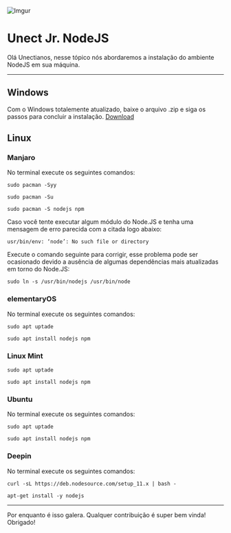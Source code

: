 ![Imgur](https://i.imgur.com/Z4EzwWF.png)

# Unect Jr. NodeJS

Olá Unectianos, nesse tópico nós abordaremos a instalação do ambiente NodeJS em sua máquina.

---

## Windows

Com o Windows totalemente atualizado, baixe o arquivo .zip e siga os passos para concluir a instalação.
[Download](https://nodejs.org/en/download/)

## Linux

### Manjaro

No terminal execute os seguintes comandos:
```
sudo pacman -Syy

sudo pacman -Su

sudo pacman -S nodejs npm
```
Caso você tente executar algum módulo do Node.JS e tenha uma mensagem de erro parecida com a citada logo abaixo:
```
usr/bin/env: ‘node’: No such file or directory
```
Execute o comando seguinte para corrigir, esse problema pode ser ocasionado devido a ausência de algumas dependências mais atualizadas em torno do Node.JS:
```
sudo ln -s /usr/bin/nodejs /usr/bin/node
```
### elementaryOS

No terminal execute os seguintes comandos:
```
sudo apt uptade

sudo apt install nodejs npm
```
### Linux Mint
```
sudo apt uptade

sudo apt install nodejs npm
```
### Ubuntu

No terminal execute os seguintes comandos:
```
sudo apt uptade

sudo apt install nodejs npm
```
### Deepin

No terminal execute os seguintes comandos:
```
curl -sL https://deb.nodesource.com/setup_11.x | bash -

apt-get install -y nodejs
```

---

Por enquanto é isso galera. Qualquer contribuição é super bem vinda!
Obrigado!
